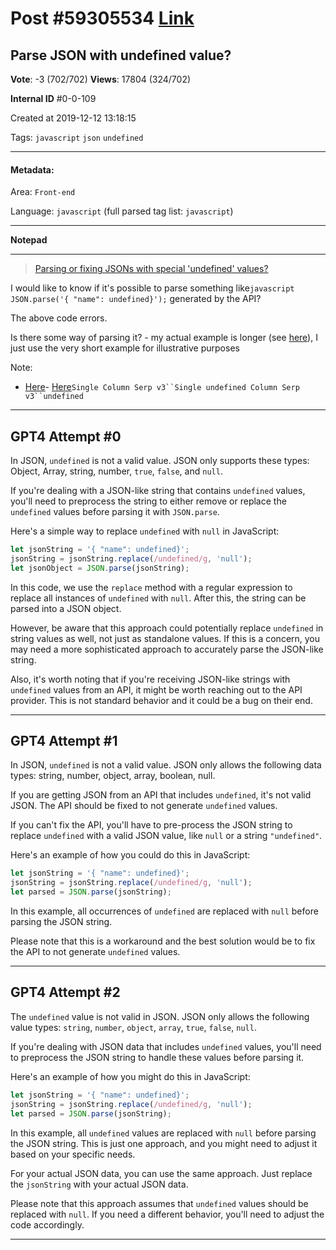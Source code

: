 
# Post \#59305534 [Link](https://stackoverflow.com/questions/59305534/)

## Parse JSON with undefined value?

**Vote**: -3 (702/702) **Views**: 17804 (324/702) 

**Internal ID** \#0-0-109

Created at 2019-12-12 13:18:15

Tags: `javascript` `json` `undefined`

----------

#### Metadata:

Area: `Front-end`

Language: `javascript` (full parsed tag list: `javascript`)

----------

**Notepad**


----------

>  [Parsing or fixing JSONs with special 'undefined' values?](https://stackoverflow.com/questions/59304404/parsing-or-fixing-jsons-with-special-undefined-value/)

I would like to know if it's possible to parse something like`javascript JSON.parse('{ "name": undefined}');`
generated by the API?

The above code errors. 

Is there some way of parsing it? - my actual example is  longer (see [here](https://pastebin.com/98KGhTmf)), I just use the very short example for illustrative purposes

Note: 

- [Here](https://www.seek.com.au/jobs?keywords=R%20"data%20scientist"%20?sortmode=ListedDate)- [Here](https://pastebin.com/bgZihV4U)`Single Column Serp v3``Single undefined Column Serp v3``undefined`


----------
        
## GPT4 Attempt \#0

In JSON, `undefined` is not a valid value. JSON only supports these types: Object, Array, string, number, `true`, `false`, and `null`. 

If you're dealing with a JSON-like string that contains `undefined` values, you'll need to preprocess the string to either remove or replace the `undefined` values before parsing it with `JSON.parse`.

Here's a simple way to replace `undefined` with `null` in JavaScript:

```javascript
let jsonString = '{ "name": undefined}';
jsonString = jsonString.replace(/undefined/g, 'null');
let jsonObject = JSON.parse(jsonString);
```

In this code, we use the `replace` method with a regular expression to replace all instances of `undefined` with `null`. After this, the string can be parsed into a JSON object.

However, be aware that this approach could potentially replace `undefined` in string values as well, not just as standalone values. If this is a concern, you may need a more sophisticated approach to accurately parse the JSON-like string.

Also, it's worth noting that if you're receiving JSON-like strings with `undefined` values from an API, it might be worth reaching out to the API provider. This is not standard behavior and it could be a bug on their end.

--------

## GPT4 Attempt \#1

In JSON, `undefined` is not a valid value. JSON only allows the following data types: string, number, object, array, boolean, null. 

If you are getting JSON from an API that includes `undefined`, it's not valid JSON. The API should be fixed to not generate `undefined` values. 

If you can't fix the API, you'll have to pre-process the JSON string to replace `undefined` with a valid JSON value, like `null` or a string `"undefined"`. 

Here's an example of how you could do this in JavaScript:

```javascript
let jsonString = '{ "name": undefined}';
jsonString = jsonString.replace(/undefined/g, 'null');
let parsed = JSON.parse(jsonString);
```

In this example, all occurrences of `undefined` are replaced with `null` before parsing the JSON string. 

Please note that this is a workaround and the best solution would be to fix the API to not generate `undefined` values.

--------

## GPT4 Attempt \#2

The `undefined` value is not valid in JSON. JSON only allows the following value types: `string`, `number`, `object`, `array`, `true`, `false`, `null`. 

If you're dealing with JSON data that includes `undefined` values, you'll need to preprocess the JSON string to handle these values before parsing it. 

Here's an example of how you might do this in JavaScript:

```javascript
let jsonString = '{ "name": undefined}';
jsonString = jsonString.replace(/undefined/g, 'null');
let parsed = JSON.parse(jsonString);
```

In this example, all `undefined` values are replaced with `null` before parsing the JSON string. This is just one approach, and you might need to adjust it based on your specific needs.

For your actual JSON data, you can use the same approach. Just replace the `jsonString` with your actual JSON data. 

Please note that this approach assumes that `undefined` values should be replaced with `null`. If you need a different behavior, you'll need to adjust the code accordingly.

--------
